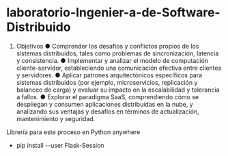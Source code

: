 # laboratorio-Ingenier-a-de-Software-Distribuido
1. Objetivos
● Comprender los desafíos y conflictos propios de los sistemas distribuidos, tales
como problemas de sincronización, latencia y consistencia.
● Implementar y analizar el modelo de computación cliente-servidor, estableciendo
una comunicación efectiva entre clientes y servidores.
● Aplicar patrones arquitectónicos específicos para sistemas distribuidos (por
ejemplo, microservicios, replicación y balanceo de carga) y evaluar su impacto en la
escalabilidad y tolerancia a fallos.
● Explorar el paradigma SaaS, comprendiendo cómo se despliegan y consumen
aplicaciones distribuidas en la nube, y analizando sus ventajas y desafíos en
términos de actualización, mantenimiento y seguridad.

Librería para este proceso en Python anywhere
- pip install --user Flask-Session

